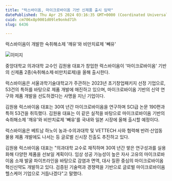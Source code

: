 ```yaml
---
title: "럭스바이옴, 마이크로바이옴 기반 신제품 출시 임박"
datePublished: Thu Apr 25 2024 03:16:35 GMT+0000 (Coordinated Universal Time)
cuid: cm706x8p9001d09le9onkd71h
slug: 6436

---
```



럭스바이옴이 개발한 숙취해소제 '깨유'와 비만치료제 '빼유'

![이미지](https://cdn.hashnode.com/res/hashnode/image/upload/v1739260713796/fb5ba448-ec3f-4b91-9bdf-c6cb97ea43e0.jpeg)

중앙대학교 의과대학 교수인 김원용 대표가 창업한 럭스바이옴이 '마이크로바이옴' 기반의 신제품 2종(숙취해소제·비만치료제)을 올해 출시한다.

럭스바이옴은 서울과학기술대학교가 주관하는 2023년 초기창업패키지 선정 기업으로, 53건의 특허를 바탕으로 제품 개발에 매진하고 있으며, 마이크로바이옴 기반의 신약 연구와 제품 개발을 선도하겠다는 사명을 지닌 기업이다.

김원용 럭스바이옴 대표는 30여 년간 마이크로바이옴을 연구하며 SCI급 논문 190편과 특허 53건을 취득했다. 김원용 대표는 이 같은 실적을 바탕으로 마이크로바이옴 기반의 숙취해소제 '깨유'와 비만치료제 '빼유'를 국내와 일본 시장에 올해 출시할 예정이다.

럭스바이옴은 베트남 하노이 농과·수의과대학 및 VETTECH 사와 협력해 반려·산업동물용 제품 개발에도 나서는 등 글로벌 신시장 진출도 추진하고 있다.

김원용 럭스바이옴 대표는 "의과대학 교수로 재직하며 30여 년간 쌓은 연구성과를 실용화해 다양한 제품을 선보일 계획이다. 임상 성공 가능성이 높은 자사 고유의 마이크로바이옴 소재 발굴 파이프라인을 바탕으로 감염과 면역, 대사 질환 중심의 마이크로바이옴 혁신신약도 개발하고 있다. 검증된 기술력과 경쟁력을 기반으로 글로벌 마이크로바이옴 헬스케어 기업으로 거듭나겠다"고 말했다.